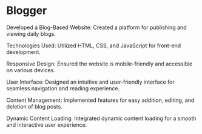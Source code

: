 # Blogger
Developed a Blog-Based Website: Created a platform for publishing and viewing daily blogs.

Technologies Used: Utilized HTML, CSS, and JavaScript for front-end development.

Responsive Design: Ensured the website is mobile-friendly and accessible on various devices.

User Interface: Designed an intuitive and user-friendly interface for seamless navigation and reading experience.

Content Management: Implemented features for easy addition, editing, and deletion of blog posts.

Dynamic Content Loading: Integrated dynamic content loading for a smooth and interactive user experience.

